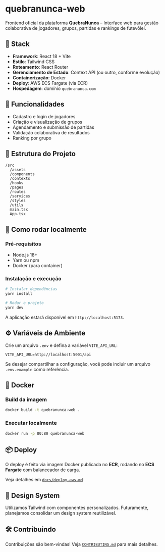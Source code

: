 # quebranunca-web

Frontend oficial da plataforma **QuebraNunca** – Interface web para gestão colaborativa de jogadores, grupos, partidas e rankings de futevôlei.

## 🧱 Stack

- **Framework**: React 18 + Vite
- **Estilo**: Tailwind CSS
- **Roteamento**: React Router
- **Gerenciamento de Estado**: Context API (ou outro, conforme evolução)
- **Containerização**: Docker
- **Deploy**: AWS ECS Fargate (via ECR)
- **Hospedagem**: domínio `quebranunca.com`

## 🚀 Funcionalidades

- Cadastro e login de jogadores
- Criação e visualização de grupos
- Agendamento e submissão de partidas
- Validação colaborativa de resultados
- Ranking por grupo

## 📁 Estrutura do Projeto

```
/src
  /assets
  /components
  /contexts
  /hooks
  /pages
  /routes
  /services
  /styles
  /utils
  main.tsx
  App.tsx
```

## 🧪 Como rodar localmente

### Pré-requisitos

- Node.js 18+
- Yarn ou npm
- Docker (para container)

### Instalação e execução

```bash
# Instalar dependências
yarn install

# Rodar o projeto
yarn dev
```

A aplicação estará disponível em `http://localhost:5173`.

## ⚙️ Variáveis de Ambiente

Crie um arquivo `.env` e defina a variável `VITE_API_URL`:

```env
VITE_API_URL=http://localhost:5001/api
```

Se desejar compartilhar a configuração, você pode incluir um arquivo `.env.example` como referência.

## 🐳 Docker

### Build da imagem

```bash
docker build -t quebranunca-web .
```

### Executar localmente

```bash
docker run -p 80:80 quebranunca-web
```

## 📦 Deploy

O deploy é feito via imagem Docker publicada no **ECR**, rodando no **ECS Fargate** com balanceador de carga.

Veja detalhes em [`docs/deploy-aws.md`](./docs/deploy-aws.md)

## 🧠 Design System

Utilizamos Tailwind com componentes personalizados. Futuramente, planejamos consolidar um design system reutilizável.

## 🛠 Contribuindo

Contribuições são bem-vindas! Veja [`CONTRIBUTING.md`](./CONTRIBUTING.md) para mais detalhes.
